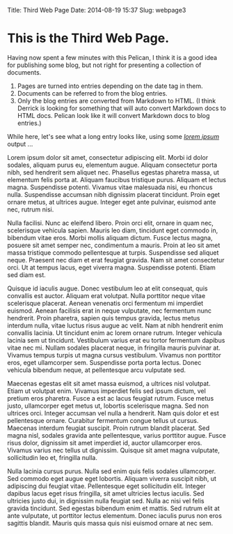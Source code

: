 Title: Third Web Page
Date: 2014-08-19 15:37
Slug: webpage3

# This is the Third Web Page. 

Having now spent a few minutes with this Pelican, I think it is a good idea for publishing some blog, but not right for presenting a collection of documents.

1. Pages are turned into entries depending on the date tag in them.
1. Documents can be referred to from the blog entries.
1. Only the blog entries are converted from Markdown to HTML. (I think Derrick
is looking for something that will auto convert Markdown docs to HTML docs.
Pelican look like it  will convert Markdown docs to blog entries.)

While here, let's see what a long entry looks like, using some [*lorem ipsum*](http://www.lipsum.com/) output ...

Lorem ipsum dolor sit amet, consectetur adipiscing elit. Morbi id dolor sodales, aliquam purus eu, elementum augue. Aliquam consectetur porta nibh, sed hendrerit sem aliquet nec. Phasellus egestas pharetra massa, ut elementum felis porta at. Aliquam faucibus tristique purus. Aliquam et lectus magna. Suspendisse potenti. Vivamus vitae malesuada nisi, eu rhoncus nulla. Suspendisse accumsan nibh dignissim placerat tincidunt. Proin eget ornare metus, at ultrices augue. Integer eget ante pulvinar, euismod ante nec, rutrum nisi.

Nulla facilisi. Nunc ac eleifend libero. Proin orci elit, ornare in quam nec, scelerisque vehicula sapien. Mauris leo diam, tincidunt eget commodo in, bibendum vitae eros. Morbi mollis aliquam dictum. Fusce lectus magna, posuere sit amet semper nec, condimentum a mauris. Proin at leo sit amet massa tristique commodo pellentesque at turpis. Suspendisse sed aliquet neque. Praesent nec diam et erat feugiat gravida. Nam sit amet consectetur orci. Ut at tempus lacus, eget viverra magna. Suspendisse potenti. Etiam sed diam est.

Quisque id iaculis augue. Donec vestibulum leo at elit consequat, quis convallis est auctor. Aliquam erat volutpat. Nulla porttitor neque vitae scelerisque placerat. Aenean venenatis orci fermentum mi imperdiet euismod. Aenean facilisis erat in neque vulputate, nec fermentum nunc hendrerit. Proin pharetra, sapien quis tempus gravida, lectus metus interdum nulla, vitae luctus risus augue ac velit. Nam at nibh hendrerit enim convallis lacinia. Ut tincidunt enim ac lorem ornare rutrum. Integer vehicula lacinia sem ut tincidunt. Vestibulum varius erat eu tortor fermentum dapibus vitae nec mi. Nullam sodales placerat neque, in fringilla mauris pulvinar at. Vivamus tempus turpis ut magna cursus vestibulum. Vivamus non porttitor eros, eget ullamcorper sem. Suspendisse porta porta lectus. Donec vehicula bibendum neque, at pellentesque arcu vulputate sed.

Maecenas egestas elit sit amet massa euismod, a ultrices nisl volutpat. Etiam ut volutpat enim. Vivamus imperdiet felis sed ipsum dictum, vel pretium eros pharetra. Fusce a est ac lacus feugiat rutrum. Fusce metus justo, ullamcorper eget metus ut, lobortis scelerisque magna. Sed non ultrices orci. Integer accumsan vel nulla a hendrerit. Nam quis dolor et est pellentesque ornare. Curabitur fermentum congue tellus ut cursus. Maecenas interdum feugiat suscipit. Proin rutrum blandit placerat. Sed magna nisl, sodales gravida ante pellentesque, varius porttitor augue. Fusce risus dolor, dignissim sit amet imperdiet id, auctor ullamcorper eros. Vivamus varius nec tellus ut dignissim. Quisque sit amet magna vulputate, sollicitudin leo et, fringilla nulla.

Nulla lacinia cursus purus. Nulla sed enim quis felis sodales ullamcorper. Sed commodo eget augue eget lobortis. Aliquam viverra suscipit nibh, ut adipiscing dui feugiat vitae. Pellentesque eget sollicitudin elit. Integer dapibus lacus eget risus fringilla, sit amet ultricies lectus iaculis. Sed ultricies justo dui, in dignissim nulla feugiat sed. Nulla ac nisi vel felis gravida tincidunt. Sed egestas bibendum enim et mattis. Sed rutrum elit at ante vulputate, ut porttitor lectus elementum. Donec iaculis purus non eros sagittis blandit. Mauris quis massa quis nisi euismod ornare at nec sem.

